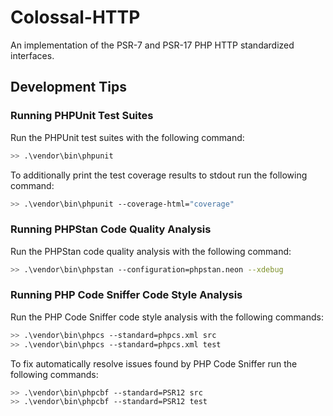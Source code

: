 # Colossal-HTTP
An implementation of the PSR-7 and PSR-17 PHP HTTP standardized interfaces.

## Development Tips

### Running PHPUnit Test Suites

Run the PHPUnit test suites with the following command:

```bash
>> .\vendor\bin\phpunit
```

To additionally print the test coverage results to stdout run the following command:

```bash
>> .\vendor\bin\phpunit --coverage-html="coverage"
```

### Running PHPStan Code Quality Analysis

Run the PHPStan code quality analysis with the following command:

```bash
>> .\vendor\bin\phpstan --configuration=phpstan.neon --xdebug
```

### Running PHP Code Sniffer Code Style Analysis

Run the PHP Code Sniffer code style analysis with the following commands:

```bash
>> .\vendor\bin\phpcs --standard=phpcs.xml src
>> .\vendor\bin\phpcs --standard=phpcs.xml test
```

To fix automatically resolve issues found by PHP Code Sniffer run the following commands:

```bash
>> .\vendor\bin\phpcbf --standard=PSR12 src
>> .\vendor\bin\phpcbf --standard=PSR12 test
```